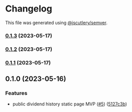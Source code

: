 # Changelog

This file was generated using [@jscutlery/semver](https://github.com/jscutlery/semver).

### [0.1.3](https://github.com/clayton-duarte/amalg/compare/page-decorators-0.1.2...page-decorators-0.1.3) (2023-05-17)

### [0.1.2](https://github.com/clayton-duarte/amalg/compare/page-decorators-0.1.1...page-decorators-0.1.2) (2023-05-17)

### [0.1.1](https://github.com/clayton-duarte/amalg/compare/page-decorators-0.1.0...page-decorators-0.1.1) (2023-05-17)

## 0.1.0 (2023-05-16)


### Features

* public dividend history static page MVP ([#5](https://github.com/clayton-duarte/amalg/issues/5)) ([5127c3b](https://github.com/clayton-duarte/amalg/commit/5127c3bb37c9d34615e87ce4e511d3a4f4a5eda7))
